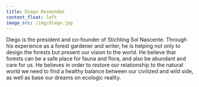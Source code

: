 ```yaml
---
title: Diego Reimondez
content_float: left
image_src: /img/diego.jpg
---
```


Diego is the president and co-founder of Stichting Sol Nascente. Through his experience as a forest gardener and writer, he is helping not only to design the forests but present our vision to the world. He  believe that forests can be a safe place for fauna and flora, and also be abundant and care for us. He believes in order to restore our relationship to the natural world we need to find a healthy balance between our civilized and wild side, as well as base our dreams on ecologic reality.
